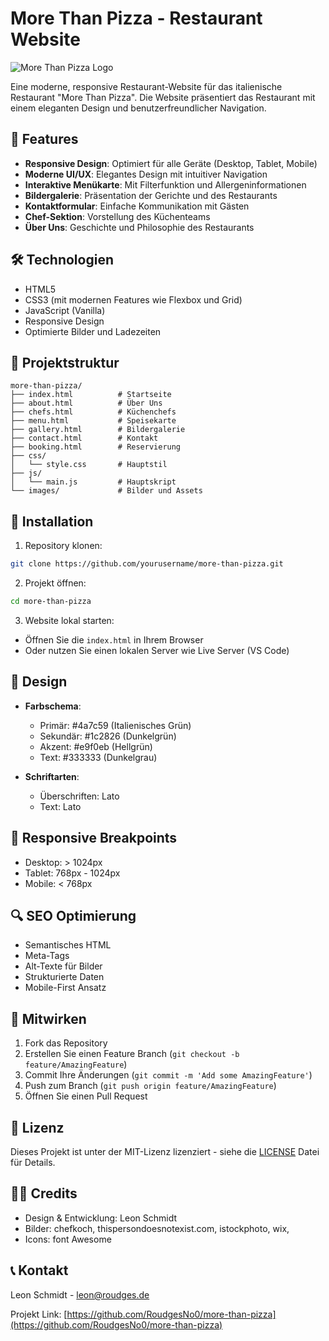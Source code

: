 # More Than Pizza - Restaurant Website

![More Than Pizza Logo](https://static.vecteezy.com/system/resources/thumbnails/024/284/682/small_2x/restaurant-logo-5-png.png)

Eine moderne, responsive Restaurant-Website für das italienische Restaurant "More Than Pizza". Die Website präsentiert das Restaurant mit einem eleganten Design und benutzerfreundlicher Navigation.

## 🌟 Features

- **Responsive Design**: Optimiert für alle Geräte (Desktop, Tablet, Mobile)
- **Moderne UI/UX**: Elegantes Design mit intuitiver Navigation
- **Interaktive Menükarte**: Mit Filterfunktion und Allergeninformationen
- **Bildergalerie**: Präsentation der Gerichte und des Restaurants
- **Kontaktformular**: Einfache Kommunikation mit Gästen
- **Chef-Sektion**: Vorstellung des Küchenteams
- **Über Uns**: Geschichte und Philosophie des Restaurants

## 🛠️ Technologien

- HTML5
- CSS3 (mit modernen Features wie Flexbox und Grid)
- JavaScript (Vanilla)
- Responsive Design
- Optimierte Bilder und Ladezeiten

## 📁 Projektstruktur

```
more-than-pizza/
├── index.html          # Startseite
├── about.html          # Über Uns
├── chefs.html          # Küchenchefs
├── menu.html           # Speisekarte
├── gallery.html        # Bildergalerie
├── contact.html        # Kontakt
├── booking.html        # Reservierung
├── css/
│   └── style.css       # Hauptstil
├── js/
│   └── main.js         # Hauptskript
└── images/             # Bilder und Assets
```

## 🚀 Installation

1. Repository klonen:
```bash
git clone https://github.com/yourusername/more-than-pizza.git
```

2. Projekt öffnen:
```bash
cd more-than-pizza
```

3. Website lokal starten:
- Öffnen Sie die `index.html` in Ihrem Browser
- Oder nutzen Sie einen lokalen Server wie Live Server (VS Code)

## 🎨 Design

- **Farbschema**: 
  - Primär: #4a7c59 (Italienisches Grün)
  - Sekundär: #1c2826 (Dunkelgrün)
  - Akzent: #e9f0eb (Hellgrün)
  - Text: #333333 (Dunkelgrau)

- **Schriftarten**:
  - Überschriften: Lato
  - Text: Lato

## 📱 Responsive Breakpoints

- Desktop: > 1024px
- Tablet: 768px - 1024px
- Mobile: < 768px

## 🔍 SEO Optimierung

- Semantisches HTML
- Meta-Tags
- Alt-Texte für Bilder
- Strukturierte Daten
- Mobile-First Ansatz

## 🤝 Mitwirken

1. Fork das Repository
2. Erstellen Sie einen Feature Branch (`git checkout -b feature/AmazingFeature`)
3. Commit Ihre Änderungen (`git commit -m 'Add some AmazingFeature'`)
4. Push zum Branch (`git push origin feature/AmazingFeature`)
5. Öffnen Sie einen Pull Request

## 📝 Lizenz

Dieses Projekt ist unter der MIT-Lizenz lizenziert - siehe die [LICENSE](LICENSE) Datei für Details.

## 👨‍🍳 Credits

- Design & Entwicklung: Leon Schmidt
- Bilder: chefkoch, thispersondoesnotexist.com, istockphoto, wix, 
- Icons: font Awesome

## 📞 Kontakt

Leon Schmidt - leon@roudges.de

Projekt Link: [https://github.com/RoudgesNo0/more-than-pizza](https://github.com/RoudgesNo0/more-than-pizza) 